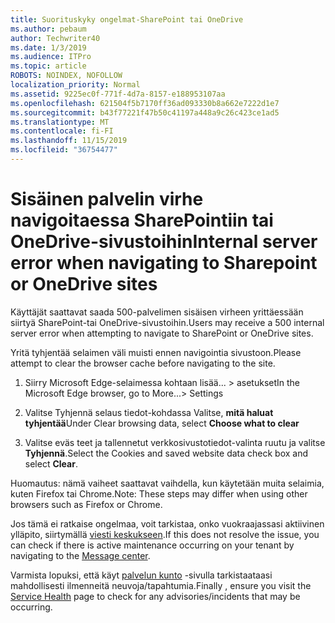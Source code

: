 ```yaml
---
title: Suorituskyky ongelmat-SharePoint tai OneDrive
ms.author: pebaum
author: Techwriter40
ms.date: 1/3/2019
ms.audience: ITPro
ms.topic: article
ROBOTS: NOINDEX, NOFOLLOW
localization_priority: Normal
ms.assetid: 9225ec0f-771f-4d7a-8157-e188953107aa
ms.openlocfilehash: 621504f5b7170ff36ad093330b8a662e7222d1e7
ms.sourcegitcommit: b43f77221f47b50c41197a448a9c26c423ce1ad5
ms.translationtype: MT
ms.contentlocale: fi-FI
ms.lasthandoff: 11/15/2019
ms.locfileid: "36754477"
---
```

# <a name="internal-server-error-when-navigating-to-sharepoint-or-onedrive-sites"></a><span data-ttu-id="525c2-102">Sisäinen palvelin virhe navigoitaessa SharePointiin tai OneDrive-sivustoihin</span><span class="sxs-lookup"><span data-stu-id="525c2-102">Internal server error when navigating to Sharepoint or OneDrive sites</span></span>

<span data-ttu-id="525c2-103">Käyttäjät saattavat saada 500-palvelimen sisäisen virheen yrittäessään siirtyä SharePoint-tai OneDrive-sivustoihin.</span><span class="sxs-lookup"><span data-stu-id="525c2-103">Users may receive a 500 internal server error when attempting to navigate to SharePoint or OneDrive sites.</span></span> 

<span data-ttu-id="525c2-104">Yritä tyhjentää selaimen väli muisti ennen navigointia sivustoon.</span><span class="sxs-lookup"><span data-stu-id="525c2-104">Please attempt to clear the browser cache before navigating to the site.</span></span>


1. <span data-ttu-id="525c2-105">Siirry Microsoft Edge-selaimessa kohtaan lisää... > asetukset</span><span class="sxs-lookup"><span data-stu-id="525c2-105">In the Microsoft Edge browser, go to More...> Settings</span></span>

2. <span data-ttu-id="525c2-106">Valitse Tyhjennä selaus tiedot-kohdassa Valitse, **mitä haluat tyhjentää**</span><span class="sxs-lookup"><span data-stu-id="525c2-106">Under Clear browsing data, select **Choose what to clear**</span></span>

3. <span data-ttu-id="525c2-107">Valitse eväs teet ja tallennetut verkkosivustotiedot-valinta ruutu ja valitse **Tyhjennä**.</span><span class="sxs-lookup"><span data-stu-id="525c2-107">Select the Cookies and saved website data check box and select **Clear**.</span></span>

<span data-ttu-id="525c2-108">Huomautus: nämä vaiheet saattavat vaihdella, kun käytetään muita selaimia, kuten Firefox tai Chrome.</span><span class="sxs-lookup"><span data-stu-id="525c2-108">Note: These steps may differ when using other browsers such as Firefox or Chrome.</span></span>

<span data-ttu-id="525c2-109">Jos tämä ei ratkaise ongelmaa, voit tarkistaa, onko vuokraajassasi aktiivinen ylläpito, siirtymällä [viesti keskukseen](https://portal.office.com/adminportal/home#/MessageCenter).</span><span class="sxs-lookup"><span data-stu-id="525c2-109">If this does not resolve the issue, you can check if there is active maintenance occurring on your tenant by navigating to the [Message center](https://portal.office.com/adminportal/home#/MessageCenter).</span></span>

<span data-ttu-id="525c2-110">Varmista lopuksi, että käyt [palvelun kunto](https://portal.office.com/adminportal/home#/servicehealth) -sivulla tarkistaataasi mahdollisesti ilmenneitä neuvoja/tapahtumia.</span><span class="sxs-lookup"><span data-stu-id="525c2-110">Finally , ensure you visit the [Service Health](https://portal.office.com/adminportal/home#/servicehealth) page to check for any advisories/incidents that may be occurring.</span></span>

